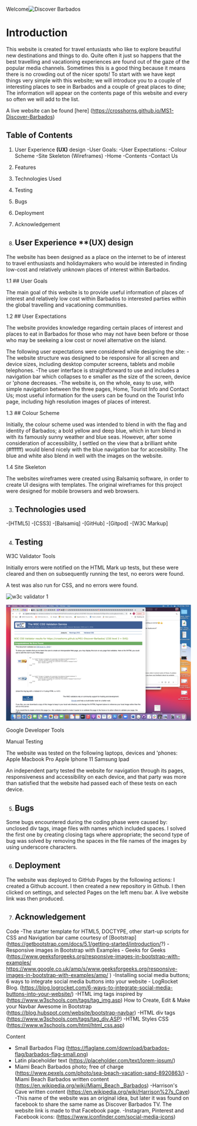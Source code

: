 Welcome![Discover Barbados](https://crosshorns.github.io/MS1-Discover-Barbados)

# Introduction
This website is created for travel entusiasts who like to explore beautiful new destinations and things to do. Quite often it just so happens that the best travelling and vacationing experiences are found out of the gaze of the popular media channels. Sometimes this is a good thing because it means there is no crowding out of the nicer spots! To start with we have kept things very simple with this website; we will introduce you to a couple of interesting places to see in Barbados and a couple of great places to dine; The information will appear on the contents page of this website and every so often we will add to the list.

A live website can be found [here] (https://crosshorns.github.io/MS1-Discover-Barbados)

## Table of Contents
1. User Experience **(UX)** design
-User Goals:
-User Expectations:
-Colour Scheme
-Site Skeleton (Wireframes)
  -Home
  -Contents
  -Contact Us
2. Features
3. Technologies Used
4. Testing
5. Bugs
6. Deployment
7. Acknowledgement  

1. ## User Experience **(UX) design

The website has been designed as a place on the internet to be of interest to travel enthusiasts and holidaymakers who would be interested in finding low-cost and relatively unknown places of interest within Barbados.

1.1 ## User Goals

The main goal of this website is to provide useful information of places of interest and relatively low cost within Barbados to interested parties within the global travelling and vacationing communities.

1.2 ## User Expectations

The website provides knowledge regarding certain places of interest and places to eat in Barbados for those who may not have been before or those who may be seekeing a low cost or novel alternative on the island.

The following user expectations were considered while designing the site:
-The website structure was designed to be responsive for all screen and device sizes, including desktop computer screens, tablets and mobile telephones.
-The user interface is straightforward to use and includes a navigation bar which collapses to e smaller as the size of the screen, device or 'phone decreases.
-The website is, on the whole, easy to use, with simple navigation between the three pages, Home, Tourist Info and Contact Us; most useful information for the users can be found on the Tourist Info page, including high resolution images of places of interest. 

1.3 ## Colour Scheme

Initially, the colour scheme used was intended to blend in with the flag and identity of Barbados; a bold yellow and deep blue, which in turn blend in with its famously sunny weather and blue seas. However, after some consideration of accessibility, I settled on the view that a brilliant white (#ffffff) would blend nicely with the blue navigation bar for accesibility. The blue and white also blend in well with the images on the website.

1.4 Site Skeleton

The websites wireframes were created using Balsamiq software, in order to create UI designs with templates. The original wireframes for this project were designed for mobile browsers and web browsers.

3. ## Technologies used

-[HTML5]
-[CSS3]
-[Balsamiq]
-[GitHub]
-[Gitpod]
-[W3C Markup]

4. ## Testing

W3C Validator Tools

Initially errors were notified on the HTML Mark up tests, but these were cleared and then on subsequently running the test, no eerors were found.

A test was also run for CSS, and no errors were found.

![w3c validator 1](images/Screenshot_2021-09-30_at_18.39.23.png)










![w3c validator 2](images/Screenshot_2021-09-30_at_19.28.20.png)











Google Developer Tools

Manual Testing

The website was tested on the following laptops, devices and 'phones:
Apple Macbook Pro
Apple Iphone 11
Samsung
Ipad

An independent party tested the website for navigation through its pages, responsiveness and accessibility on each device, and that party was more than satisfied that the website had passed each of these tests on each device.

5. ## Bugs

Some bugs encountered during the coding phase were caused by: unclosed div tags, image files with names which included spaces. I solved the first one by creating closing tags where appropriate; the second type of bug was solved by removing the spaces in the file names of the images by using underscore characters.

6. ## Deployment

The website was deployed to GitHub Pages by the following actions:
I created a Github account. I then created a new repository in Github. I then clicked on settings, and selected Pages on the left menu bar. A live website link was then produced.

7. ## Acknowledgement

Code
-The starter template for HTML5, DOCTYPE, other start-up scripts for CSS and Navigation bar came courtesy of [Bootstrap] (https://getbootstrap.com/docs/5.1/getting-started/introduction/?)
-Responsive images in Bootstrap with Examples - Geeks for Geeks (https://www.geeksforgeeks.org/responsive-images-in-bootstrap-with-examples/
https://www.google.co.uk/amp/s/www.geeksforgeeks.org/responsive-images-in-bootstrap-with-examples/amp/
)
-Installing social media buttons; 6 ways to integrate social media buttons into your website - LogRocket Blog. (https://blog.logrocket.com/6-ways-to-integrate-social-media-buttons-into-your-website/)
-HTML img tags inspired by (https://www.w3schools.com/tags/tag_img.asp)
How to Create, Edit & Make your Navbar Awesome in Bootstrap 
(https://blog.hubspot.com/website/bootstrap-navbar)
-HTML div tags (https://www.w3schools.com/tags/tag_div.ASP)
-HTML Styles CSS (https://www.w3schools.com/html/html_css.asp)

Content
- Small Barbados Flag (https://flaglane.com/download/barbados-flag/barbados-flag-small.png)
- Latin placeholder text (https://placeholder.com/text/lorem-ipsum/)
- Miami Beach Barbados photo; free of charge (https://www.pexels.com/photo/sea-beach-vacation-sand-8920863/)
-Miami Beach Barbados written content (https://en.wikipedia.org/wiki/Miami_Beach,_Barbados)
-Harrison's Cave written content (https://en.wikipedia.org/wiki/Harrison%27s_Cave)
-This name of the website was an original idea, but later it was found on facebook to share the same name as Discover Barbados TV. The website link is made to that Facebook page.
-Instagram, Pinterest and Facebook icons: (https://www.iconfinder.com/social-media-icons)
